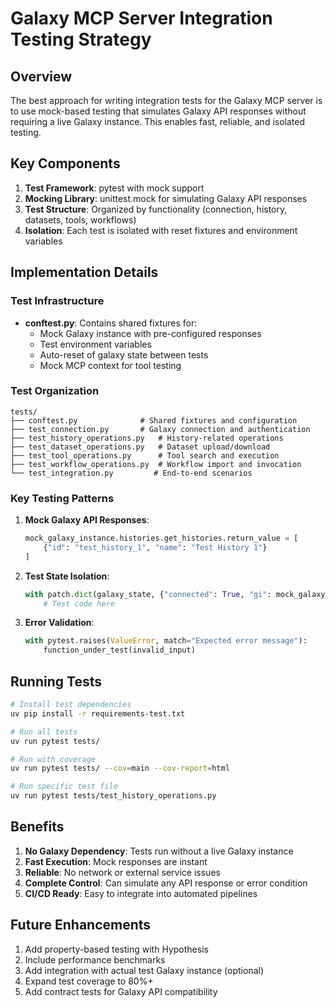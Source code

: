 # Galaxy MCP Server Integration Testing Strategy

## Overview

The best approach for writing integration tests for the Galaxy MCP server is to use mock-based testing that simulates Galaxy API responses without requiring a live Galaxy instance. This enables fast, reliable, and isolated testing.

## Key Components

1. **Test Framework**: pytest with mock support
2. **Mocking Library**: unittest.mock for simulating Galaxy API responses
3. **Test Structure**: Organized by functionality (connection, history, datasets, tools, workflows)
4. **Isolation**: Each test is isolated with reset fixtures and environment variables

## Implementation Details

### Test Infrastructure

- **conftest.py**: Contains shared fixtures for:
  - Mock Galaxy instance with pre-configured responses
  - Test environment variables
  - Auto-reset of galaxy state between tests
  - Mock MCP context for tool testing

### Test Organization

```
tests/
├── conftest.py              # Shared fixtures and configuration
├── test_connection.py       # Galaxy connection and authentication
├── test_history_operations.py   # History-related operations
├── test_dataset_operations.py   # Dataset upload/download
├── test_tool_operations.py      # Tool search and execution
├── test_workflow_operations.py  # Workflow import and invocation
└── test_integration.py         # End-to-end scenarios
```

### Key Testing Patterns

1. **Mock Galaxy API Responses**:

   ```python
   mock_galaxy_instance.histories.get_histories.return_value = [
       {"id": "test_history_1", "name": "Test History 1"}
   ]
   ```

2. **Test State Isolation**:

   ```python
   with patch.dict(galaxy_state, {"connected": True, "gi": mock_galaxy_instance}):
       # Test code here
   ```

3. **Error Validation**:
   ```python
   with pytest.raises(ValueError, match="Expected error message"):
       function_under_test(invalid_input)
   ```

## Running Tests

```bash
# Install test dependencies
uv pip install -r requirements-test.txt

# Run all tests
uv run pytest tests/

# Run with coverage
uv run pytest tests/ --cov=main --cov-report=html

# Run specific test file
uv run pytest tests/test_history_operations.py
```

## Benefits

1. **No Galaxy Dependency**: Tests run without a live Galaxy instance
2. **Fast Execution**: Mock responses are instant
3. **Reliable**: No network or external service issues
4. **Complete Control**: Can simulate any API response or error condition
5. **CI/CD Ready**: Easy to integrate into automated pipelines

## Future Enhancements

1. Add property-based testing with Hypothesis
2. Include performance benchmarks
3. Add integration with actual test Galaxy instance (optional)
4. Expand test coverage to 80%+
5. Add contract tests for Galaxy API compatibility

